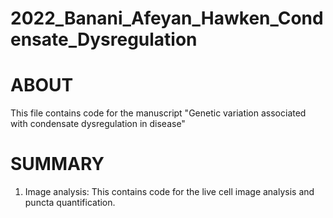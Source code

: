 # 2022_Banani_Afeyan_Hawken_Condensate_Dysregulation


# ABOUT

This file contains code for the manuscript "Genetic variation associated with condensate dysregulation in disease"

# SUMMARY

1. Image analysis: This contains code for the live cell image analysis and puncta quantification. 
